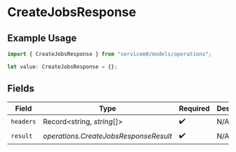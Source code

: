 # CreateJobsResponse

## Example Usage

```typescript
import { CreateJobsResponse } from "servicem8/models/operations";

let value: CreateJobsResponse = {};
```

## Fields

| Field                                 | Type                                  | Required                              | Description                           |
| ------------------------------------- | ------------------------------------- | ------------------------------------- | ------------------------------------- |
| `headers`                             | Record<string, *string*[]>            | :heavy_check_mark:                    | N/A                                   |
| `result`                              | *operations.CreateJobsResponseResult* | :heavy_check_mark:                    | N/A                                   |